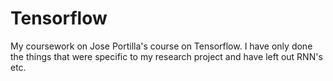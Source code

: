 # Tensorflow

My coursework on Jose Portilla's course on Tensorflow. I have only done the things that were specific to my research project and have left out RNN's etc.